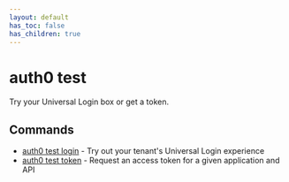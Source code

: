 ```yaml
---
layout: default
has_toc: false
has_children: true
---
```

# auth0 test

Try your Universal Login box or get a token.

## Commands

- [auth0 test login](auth0_test_login.md) - Try out your tenant's Universal Login experience
- [auth0 test token](auth0_test_token.md) - Request an access token for a given application and API

